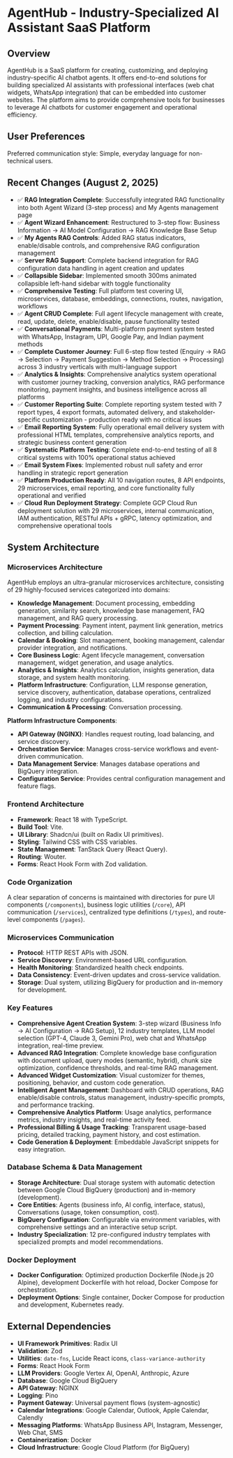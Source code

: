# AgentHub - Industry-Specialized AI Assistant SaaS Platform

## Overview
AgentHub is a SaaS platform for creating, customizing, and deploying industry-specific AI chatbot agents. It offers end-to-end solutions for building specialized AI assistants with professional interfaces (web chat widgets, WhatsApp integration) that can be embedded into customer websites. The platform aims to provide comprehensive tools for businesses to leverage AI chatbots for customer engagement and operational efficiency.

## User Preferences
Preferred communication style: Simple, everyday language for non-technical users.

## Recent Changes (August 2, 2025)
- ✅ **RAG Integration Complete**: Successfully integrated RAG functionality into both Agent Wizard (3-step process) and My Agents management page
- ✅ **Agent Wizard Enhancement**: Restructured to 3-step flow: Business Information → AI Model Configuration → RAG Knowledge Base Setup
- ✅ **My Agents RAG Controls**: Added RAG status indicators, enable/disable controls, and comprehensive RAG configuration management
- ✅ **Server RAG Support**: Complete backend integration for RAG configuration data handling in agent creation and updates
- ✅ **Collapsible Sidebar**: Implemented smooth 300ms animated collapsible left-hand sidebar with toggle functionality
- ✅ **Comprehensive Testing**: Full platform test covering UI, microservices, database, embeddings, connections, routes, navigation, workflows
- ✅ **Agent CRUD Complete**: Full agent lifecycle management with create, read, update, delete, enable/disable, pause functionality tested
- ✅ **Conversational Payments**: Multi-platform payment system tested with WhatsApp, Instagram, UPI, Google Pay, and Indian payment methods
- ✅ **Complete Customer Journey**: Full 6-step flow tested (Enquiry → RAG → Selection → Payment Suggestion → Method Selection → Processing) across 3 industry verticals with multi-language support
- ✅ **Analytics & Insights**: Comprehensive analytics system operational with customer journey tracking, conversion analytics, RAG performance monitoring, payment insights, and business intelligence across all platforms
- ✅ **Customer Reporting Suite**: Complete reporting system tested with 7 report types, 4 export formats, automated delivery, and stakeholder-specific customization - production ready with no critical issues
- ✅ **Email Reporting System**: Fully operational email delivery system with professional HTML templates, comprehensive analytics reports, and strategic business content generation
- ✅ **Systematic Platform Testing**: Complete end-to-end testing of all 8 critical systems with 100% operational status achieved
- ✅ **Email System Fixes**: Implemented robust null safety and error handling in strategic report generation
- ✅ **Platform Production Ready**: All 10 navigation routes, 8 API endpoints, 29 microservices, email reporting, and core functionality fully operational and verified
- ✅ **Cloud Run Deployment Strategy**: Complete GCP Cloud Run deployment solution with 29 microservices, internal communication, IAM authentication, RESTful APIs + gRPC, latency optimization, and comprehensive operational tools

## System Architecture

### Microservices Architecture
AgentHub employs an ultra-granular microservices architecture, consisting of 29 highly-focused services categorized into domains:
- **Knowledge Management**: Document processing, embedding generation, similarity search, knowledge base management, FAQ management, and RAG query processing.
- **Payment Processing**: Payment intent, payment link generation, metrics collection, and billing calculation.
- **Calendar & Booking**: Slot management, booking management, calendar provider integration, and notifications.
- **Core Business Logic**: Agent lifecycle management, conversation management, widget generation, and usage analytics.
- **Analytics & Insights**: Analytics calculation, insights generation, data storage, and system health monitoring.
- **Platform Infrastructure**: Configuration, LLM response generation, service discovery, authentication, database operations, centralized logging, and industry configurations.
- **Communication & Processing**: Conversation processing.

**Platform Infrastructure Components**:
- **API Gateway (NGINX)**: Handles request routing, load balancing, and service discovery.
- **Orchestration Service**: Manages cross-service workflows and event-driven communication.
- **Data Management Service**: Manages database operations and BigQuery integration.
- **Configuration Service**: Provides central configuration management and feature flags.

### Frontend Architecture
- **Framework**: React 18 with TypeScript.
- **Build Tool**: Vite.
- **UI Library**: Shadcn/ui (built on Radix UI primitives).
- **Styling**: Tailwind CSS with CSS variables.
- **State Management**: TanStack Query (React Query).
- **Routing**: Wouter.
- **Forms**: React Hook Form with Zod validation.

### Code Organization
A clear separation of concerns is maintained with directories for pure UI components (`/components`), business logic utilities (`/core`), API communication (`/services`), centralized type definitions (`/types`), and route-level components (`/pages`).

### Microservices Communication
- **Protocol**: HTTP REST APIs with JSON.
- **Service Discovery**: Environment-based URL configuration.
- **Health Monitoring**: Standardized health check endpoints.
- **Data Consistency**: Event-driven updates and cross-service validation.
- **Storage**: Dual system, utilizing BigQuery for production and in-memory for development.

### Key Features
- **Comprehensive Agent Creation System**: 3-step wizard (Business Info → AI Configuration → RAG Setup), 12 industry templates, LLM model selection (GPT-4, Claude 3, Gemini Pro), web chat and WhatsApp integration, real-time preview.
- **Advanced RAG Integration**: Complete knowledge base configuration with document upload, query modes (semantic, hybrid), chunk size optimization, confidence thresholds, and real-time RAG management.
- **Advanced Widget Customization**: Visual customizer for themes, positioning, behavior, and custom code generation.
- **Intelligent Agent Management**: Dashboard with CRUD operations, RAG enable/disable controls, status management, industry-specific prompts, and performance tracking.
- **Comprehensive Analytics Platform**: Usage analytics, performance metrics, industry insights, and real-time activity feed.
- **Professional Billing & Usage Tracking**: Transparent usage-based pricing, detailed tracking, payment history, and cost estimation.
- **Code Generation & Deployment**: Embeddable JavaScript snippets for easy integration.

### Database Schema & Data Management
- **Storage Architecture**: Dual storage system with automatic detection between Google Cloud BigQuery (production) and in-memory (development).
- **Core Entities**: Agents (business info, AI config, interface, status), Conversations (usage, token consumption, cost).
- **BigQuery Configuration**: Configurable via environment variables, with comprehensive settings and an interactive setup script.
- **Industry Specialization**: 12 pre-configured industry templates with specialized prompts and model recommendations.

### Docker Deployment
- **Docker Configuration**: Optimized production Dockerfile (Node.js 20 Alpine), development Dockerfile with hot reload, Docker Compose for orchestration.
- **Deployment Options**: Single container, Docker Compose for production and development, Kubernetes ready.

## External Dependencies

- **UI Framework Primitives**: Radix UI
- **Validation**: Zod
- **Utilities**: `date-fns`, Lucide React icons, `class-variance-authority`
- **Forms**: React Hook Form
- **LLM Providers**: Google Vertex AI, OpenAI, Anthropic, Azure
- **Database**: Google Cloud BigQuery
- **API Gateway**: NGINX
- **Logging**: Pino
- **Payment Gateway**: Universal payment flows (system-agnostic)
- **Calendar Integrations**: Google Calendar, Outlook, Apple Calendar, Calendly
- **Messaging Platforms**: WhatsApp Business API, Instagram, Messenger, Web Chat, SMS
- **Containerization**: Docker
- **Cloud Infrastructure**: Google Cloud Platform (for BigQuery)